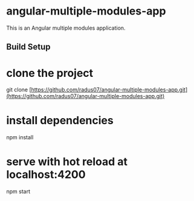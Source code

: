 # angular-multiple-modules-app

This is an Angular multiple modules application.

## Build Setup

# clone the project

git clone [https://github.com/radus07/angular-multiple-modules-app.git](https://github.com/radus07/angular-multiple-modules-app.git)

# install dependencies

npm install

# serve with hot reload at localhost:4200

npm start
